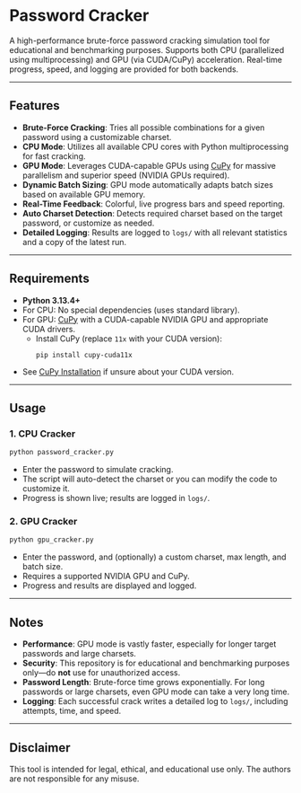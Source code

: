 # Password Cracker

A high-performance brute-force password cracking simulation tool for educational and benchmarking purposes. Supports both CPU (parallelized using multiprocessing) and GPU (via CUDA/CuPy) acceleration. Real-time progress, speed, and logging are provided for both backends.

---

## Features

- **Brute-Force Cracking**: Tries all possible combinations for a given password using a customizable charset.
- **CPU Mode**: Utilizes all available CPU cores with Python multiprocessing for fast cracking.
- **GPU Mode**: Leverages CUDA-capable GPUs using [CuPy](https://cupy.dev/) for massive parallelism and superior speed (NVIDIA GPUs required).
- **Dynamic Batch Sizing**: GPU mode automatically adapts batch sizes based on available GPU memory.
- **Real-Time Feedback**: Colorful, live progress bars and speed reporting.
- **Auto Charset Detection**: Detects required charset based on the target password, or customize as needed.
- **Detailed Logging**: Results are logged to `logs/` with all relevant statistics and a copy of the latest run.

---

## Requirements

- **Python 3.13.4+**
- For CPU: No special dependencies (uses standard library).
- For GPU: [CuPy](https://cupy.dev/) with a CUDA-capable NVIDIA GPU and appropriate CUDA drivers.
  - Install CuPy (replace `11x` with your CUDA version):  
    ```
    pip install cupy-cuda11x
    ```
- See [CuPy Installation](https://docs.cupy.dev/en/stable/install.html) if unsure about your CUDA version.

---

## Usage

### 1. CPU Cracker

```bash
python password_cracker.py
```

- Enter the password to simulate cracking.
- The script will auto-detect the charset or you can modify the code to customize it.
- Progress is shown live; results are logged in `logs/`.

### 2. GPU Cracker

```bash
python gpu_cracker.py
```

- Enter the password, and (optionally) a custom charset, max length, and batch size.
- Requires a supported NVIDIA GPU and CuPy.
- Progress and results are displayed and logged.

---

## Notes

- **Performance**: GPU mode is vastly faster, especially for longer target passwords and large charsets.
- **Security**: This repository is for educational and benchmarking purposes only—do **not** use for unauthorized access.
- **Password Length**: Brute-force time grows exponentially. For long passwords or large charsets, even GPU mode can take a very long time.
- **Logging**: Each successful crack writes a detailed log to `logs/`, including attempts, time, and speed.

---

## Disclaimer

This tool is intended for legal, ethical, and educational use only. The authors are not responsible for any misuse.
